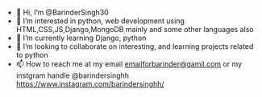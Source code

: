 - 👋 Hi, I’m @BarinderSingh30
- 👀 I’m interested in python, web development using HTML,CSS,JS,Django,MongoDB mainly and some other languages also
- 🌱 I’m currently learning Django, python
- 💞️ I’m looking to collaborate on interesting, and learning projects related to python
- 📫 How to reach me at my email emailforbarinder@gamil.com or my instgram handle @barindersinghh https://www.instagram.com/barindersinghh/


